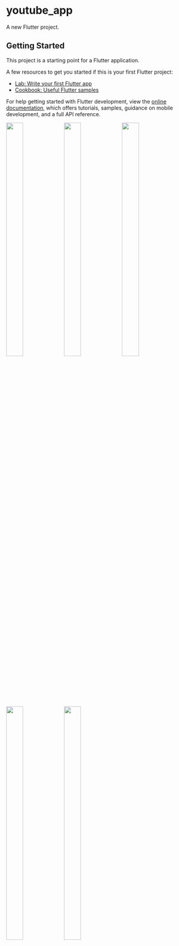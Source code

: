 # youtube_app

A new Flutter project.

## Getting Started

This project is a starting point for a Flutter application.

A few resources to get you started if this is your first Flutter project:

- [Lab: Write your first Flutter app](https://docs.flutter.dev/get-started/codelab)
- [Cookbook: Useful Flutter samples](https://docs.flutter.dev/cookbook)

For help getting started with Flutter development, view the
[online documentation](https://docs.flutter.dev/), which offers tutorials,
samples, guidance on mobile development, and a full API reference.

<p float="center>
          
<img src="https://user-images.githubusercontent.com/113609040/210040596-19a974e5-a1c9-4da7-a54e-a68404ed17e0.png" width=22% height=35%>

<img src="https://user-images.githubusercontent.com/113609040/218934213-48c1ec7d-d274-4338-be46-4d52025a89f9.png" width=30% height=40%>

<img src="https://user-images.githubusercontent.com/113609040/218933820-fed1158b-bc2b-4f9d-a2fd-342259e1b0ee.png" width=30% height=40%>

<img src="https://user-images.githubusercontent.com/113609040/218934340-14104a51-65f7-4a97-84f4-4f3e92c9bb89.png" width=30% height=40%>

<img src="https://user-images.githubusercontent.com/113609040/218933760-2b2f4bca-9947-4d56-b346-05911a88c7cb.png" width=30% height=40%>

<img src="https://user-images.githubusercontent.com/113609040/218933782-a1838e3f-592e-4bb0-a430-a133e72f221d.png" width=30% height=40%>
                                                   
                                                  
</p>



